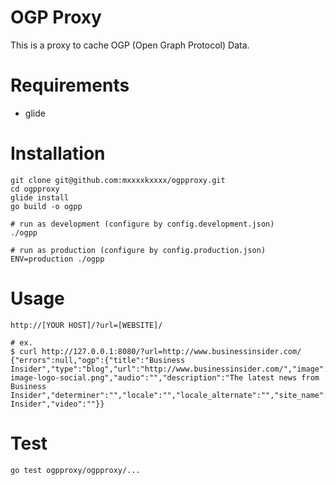 # OGP Proxy
This is a proxy to cache OGP (Open Graph Protocol) Data.

# Requirements

- glide

# Installation

```
git clone git@github.com:mxxxxkxxxx/ogpproxy.git
cd ogpproxy
glide install
go build -o ogpp

# run as development (configure by config.development.json)
./ogpp

# run as production (configure by config.production.json)
ENV=production ./ogpp
```

# Usage

```
http://[YOUR HOST]/?url=[WEBSITE]/

# ex.
$ curl http://127.0.0.1:8080/?url=http://www.businessinsider.com/
{"errors":null,"ogp":{"title":"Business Insider","type":"blog","url":"http://www.businessinsider.com/","image":"http://static5.businessinsider.com/assets/images/us/logos/og-image-logo-social.png","audio":"","description":"The latest news from Business Insider","determiner":"","locale":"","locale_alternate":"","site_name":"Business Insider","video":""}}
```

# Test

```
go test ogpproxy/ogpproxy/...
```